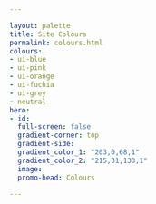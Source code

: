 ```yaml
---

layout: palette
title: Site Colours
permalink: colours.html
colours:
- ui-blue
- ui-pink
- ui-orange
- ui-fuchia
- ui-grey
- neutral
hero:
- id:
  full-screen: false
  gradient-corner: top
  gradient-side:
  gradient_color_1: "203,0,68,1"
  gradient_color_2: "215,31,133,1"
  image:
  promo-head: Colours

---
```

